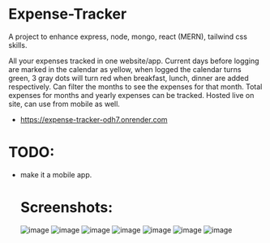 # Expense-Tracker
A project to enhance express, node, mongo, react (MERN), tailwind css skills.

All your expenses tracked in one website/app. Current days before logging are marked in the calendar as yellow, when logged the calendar turns green, 3 gray dots will turn red when breakfast, lunch, dinner are added respectively.
Can filter the months to see the expenses for that month.
Total expenses for months and yearly expenses can be tracked.
Hosted live on site, can use from mobile as well.

- https://expense-tracker-odh7.onrender.com

# TODO:
- make it a mobile app.


  # Screenshots:
  ![image](https://github.com/user-attachments/assets/68fb8316-4da1-4bae-8f44-823b9189547e)
  ![image](https://github.com/user-attachments/assets/6d86809f-0f45-4d0b-b70e-46f964114bc0)
  ![image](https://github.com/user-attachments/assets/aa68ebe5-a80c-4d01-a326-91c8c9d05315)
  ![image](https://github.com/user-attachments/assets/40dc6a9e-6c34-42d7-b0cd-7f939c076a2d)
  ![image](https://github.com/user-attachments/assets/4b947e9b-3dab-41c4-9227-a1b0d381572c)
  ![image](https://github.com/user-attachments/assets/7d89658e-a950-488a-92dd-4dd66f2ecaa7)
  ![image](https://github.com/user-attachments/assets/c12e8b84-4ed7-40a6-9ff8-97054b834f65)





